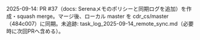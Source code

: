2025-09-14: PR #37（docs: Serenaメモのポリシーと同期ログを追加）を作成・squash merge。マージ後、ローカル master を cdr_cs/master（484c007）に同期。未追跡: task_log_2025-09-14_remote_sync.md（必要時に次回PRへ含める）。